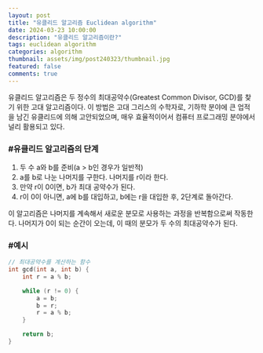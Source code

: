 ```yaml
---
layout: post
title: "유클리드 알고리즘 Euclidean algorithm"
date: 2024-03-23 10:00:00
description: "유클리드 알고리즘이란?"
tags: euclidean algorithm
categories: algorithm
thumbnail: assets/img/post240323/thumbnail.jpg
featured: false
comments: true
---
```


유클리드 알고리즘은 두 정수의 최대공약수(Greatest Common Divisor, GCD)를 찾기 위한 고대 알고리즘이다. 이 방법은 고대 그리스의 수학자로, 기하학 분야에 큰 업적을 남긴 유클리드에 의해 고안되었으며, 매우 효율적이어서 컴퓨터 프로그래밍 분야에서 널리 활용되고 있다.

### #유클리드 알고리즘의 단계
1. 두 수 a와 b를 준비(a > b인 경우가 일반적)
2. a를 b로 나눈 나머지를 구한다. 나머지를 r이라 한다.
3. 만약 r이 0이면, b가 최대 공약수가 된다.
4. r이 0이 아니면, a에 b를 대입하고, b에는 r을 대입한 후, 2단계로 돌아간다.

이 알고리즘은 나머지를 계속해서 새로운 분모로 사용하는 과정을 반복함으로써 작동한다.
나머지가 0이 되는 순간이 오는데, 이 때의 분모가 두 수의 최대공약수가 된다.

### #예시
```c++
// 최대공약수를 계산하는 함수
int gcd(int a, int b) {
	int r = a % b;

    while (r != 0) {
		a = b;
        b = r;
		r = a % b;
    }

    return b;
}
```
